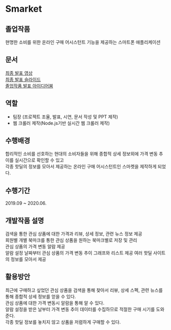 # Smarket

## 졸업작품

현명한 소비를 위한 온라인 구매 어시스턴트 기능을 제공하는 스마트폰 애플리케이션<br>

## 문서

[최종 발표 영상](https://www.youtube.com/watch?v=VUFHDybAst4)<br>
[최종 발표 슬라이드](https://github.com/KimTaesong/Smarket/blob/master/%EC%98%A4%EB%B2%84%EC%9B%8C%ED%81%AC_%EC%B5%9C%EC%A2%85%EB%B0%9C%ED%91%9C.pdf)<br>
[졸업작품 발표 아이디어붐](http://www.ideaboom.net/page/project_detail.php?seq=1695)<br>

## 역할

- 팀장 (프로젝트 조율, 발표, 시연, 문서 작성 및 PPT 제작)<br>
- 웹 크롤러 제작(Node.js기반 실시간 웹 크롤러 제작)

## 수행배경<br>

합리적인 소비를 선호하는 현대의 소비자들을 위해 종합적 상세 정보외에 가격 변동 추이를 실시간으로 확인할 수 있고<br>
각종 핫딜의 정보를 모아서 제공하는 온라인 구매 어시스턴트인 스마켓을 제작하게 되었다.

## 수행기간<br>

2019.09 ~ 2020.06.

## 개발작품 설명<br>

검색을 통한 관심 상품에 대한 가격과 리뷰, 상세 정보, 관련 뉴스 정보 제공<br>
회원별 개별 북마크를 통한 관심 상품을 원하는 북마크별로 저장 및 관리<br>
관심 상품의 가격 변동 알람 제공<br>
알람 설정 날짜부터 관심 상품의 가격 변동 추이 그래프와 리스트 제공
여러 핫딜 사이트의 정보를 모아서 제공<br>

## 활용방안<br>

최근에 구매하고 싶었던 관심 상품을 검색을 통해 찾아서 리뷰, 상세 스펙, 관련 뉴스를 통해 종합적 상세 정보를 얻을 수 있다.<br>
관심 상품에 대한 가격 변동시 알람을 통해 알 수 있다.<br>
알람 설정을 받은 날부터 가격 변동 추이 데이터를 수집하므로 적절한 구매 시기를 도와준다.<br>
각종 핫딜 정보를 놓치지 않고 상품을 저렴하게 구매할 수 있다.<br>
